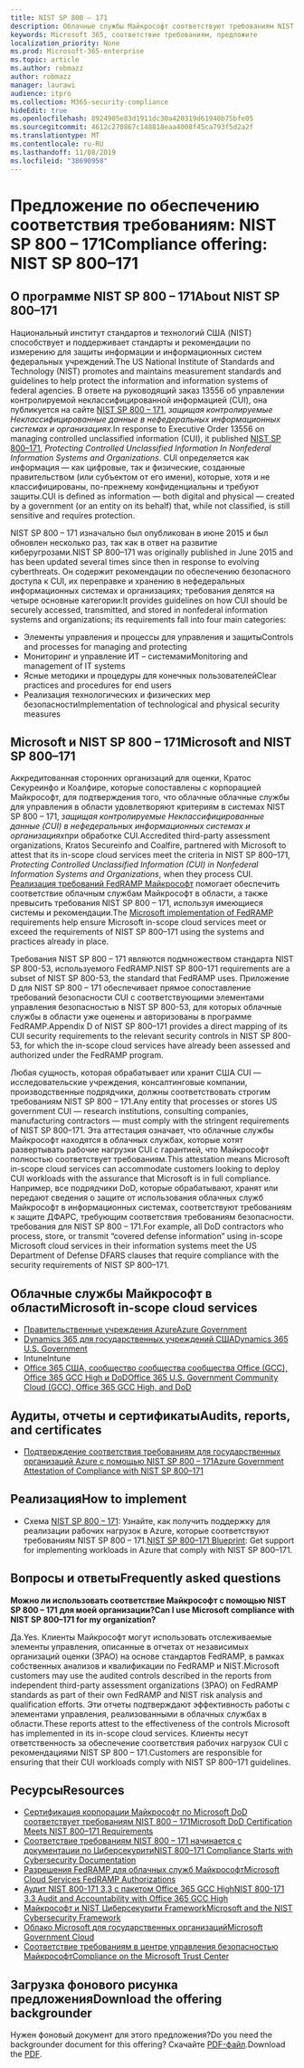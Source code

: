 ```yaml
---
title: NIST SP 800 – 171
description: Облачные службы Майкрософт соответствуют требованиям NIST SP 800 – 171 для защиты контролируемой неклассифицированной информации (CUI) в нефедеральных информационных системах.
keywords: Microsoft 365, соответствие требованиям, предложите
localization_priority: None
ms.prod: Microsoft-365-enterprise
ms.topic: article
ms.author: robmazz
author: robmazz
manager: laurawi
audience: itpro
ms.collection: M365-security-compliance
hideEdit: true
ms.openlocfilehash: 8924905e83d1911dc30a420319d61940b75bfe05
ms.sourcegitcommit: 4612c270867c148818eaa4008f45ca793f5d2a2f
ms.translationtype: MT
ms.contentlocale: ru-RU
ms.lasthandoff: 11/08/2019
ms.locfileid: "38690958"
---
```

# <a name="compliance-offering-nist-sp-800171"></a><span data-ttu-id="84c50-104">Предложение по обеспечению соответствия требованиям: NIST SP 800 – 171</span><span class="sxs-lookup"><span data-stu-id="84c50-104">Compliance offering: NIST SP 800–171</span></span>

## <a name="about-nist-sp-800171"></a><span data-ttu-id="84c50-105">О программе NIST SP 800 – 171</span><span class="sxs-lookup"><span data-stu-id="84c50-105">About NIST SP 800–171</span></span>

<span data-ttu-id="84c50-106">Национальный институт стандартов и технологий США (NIST) способствует и поддерживает стандарты и рекомендации по измерению для защиты информации и информационных систем федеральных учреждений.</span><span class="sxs-lookup"><span data-stu-id="84c50-106">The US National Institute of Standards and Technology (NIST) promotes and maintains measurement standards and guidelines to help protect the information and information systems of federal agencies.</span></span> <span data-ttu-id="84c50-107">В ответе на руководящий заказ 13556 об управлении контролируемой неклассифицированной информацией (CUI), она публикуется на сайте [NIST SP 800 – 171](https://csrc.nist.gov/publications/detail/sp/800-171/rev-1/final), *защищая контролируемые Неклассифицированные данные в нефедеральных информационных системах и организациях*.</span><span class="sxs-lookup"><span data-stu-id="84c50-107">In response to Executive Order 13556 on managing controlled unclassified information (CUI), it published [NIST SP 800–171](https://csrc.nist.gov/publications/detail/sp/800-171/rev-1/final), *Protecting Controlled Unclassified Information In Nonfederal Information Systems and Organizations*.</span></span> <span data-ttu-id="84c50-108">CUI определяется как информация — как цифровые, так и физические, созданные правительством (или субъектом от его имени), которые, хотя и не классифицированы, по-прежнему конфиденциальны и требуют защиты.</span><span class="sxs-lookup"><span data-stu-id="84c50-108">CUI is defined as information — both digital and physical — created by a government (or an entity on its behalf) that, while not classified, is still sensitive and requires protection.</span></span>

<span data-ttu-id="84c50-109">NIST SP 800 – 171 изначально был опубликован в июне 2015 и был обновлен несколько раз, так как в ответ на развитие киберугрозами.</span><span class="sxs-lookup"><span data-stu-id="84c50-109">NIST SP 800–171 was originally published in June 2015 and has been updated several times since then in response to evolving cyberthreats.</span></span> <span data-ttu-id="84c50-110">Он содержит рекомендации по обеспечению безопасного доступа к CUI, их переправке и хранению в нефедеральных информационных системах и организациях; требования делятся на четыре основные категории:</span><span class="sxs-lookup"><span data-stu-id="84c50-110">It provides guidelines on how CUI should be securely accessed, transmitted, and stored in nonfederal information systems and organizations; its requirements fall into four main categories:</span></span>

- <span data-ttu-id="84c50-111">Элементы управления и процессы для управления и защиты</span><span class="sxs-lookup"><span data-stu-id="84c50-111">Controls and processes for managing and protecting</span></span>
- <span data-ttu-id="84c50-112">Мониторинг и управление ИТ – системами</span><span class="sxs-lookup"><span data-stu-id="84c50-112">Monitoring and management of IT systems</span></span>
- <span data-ttu-id="84c50-113">Ясные методики и процедуры для конечных пользователей</span><span class="sxs-lookup"><span data-stu-id="84c50-113">Clear practices and procedures for end users</span></span>
- <span data-ttu-id="84c50-114">Реализация технологических и физических мер безопасности</span><span class="sxs-lookup"><span data-stu-id="84c50-114">Implementation of technological and physical security measures</span></span>

## <a name="microsoft-and-nist-sp-800171"></a><span data-ttu-id="84c50-115">Microsoft и NIST SP 800 – 171</span><span class="sxs-lookup"><span data-stu-id="84c50-115">Microsoft and NIST SP 800–171</span></span>

<span data-ttu-id="84c50-116">Аккредитованная сторонних организаций для оценки, Кратос Секуреинфо и Коалфире, которые сопоставлены с корпорацией Майкрософт, для подтверждения того, что облачные облачные службы для управления в области удовлетворяют критериям в системах NIST SP 800 – 171, *защищая контролируемые Неклассифицированные данные (CUI) в нефедеральных информационных системах и организациях*при обработке CUI.</span><span class="sxs-lookup"><span data-stu-id="84c50-116">Accredited third-party assessment organizations, Kratos Secureinfo and Coalfire, partnered with Microsoft to attest that its in-scope cloud services meet the criteria in NIST SP 800–171, *Protecting Controlled Unclassified Information (CUI) in Nonfederal Information Systems and Organizations*, when they process CUI.</span></span> <span data-ttu-id="84c50-117">[Реализация требований FedRAMP Майкрософт](offering-fedramp.md) помогает обеспечить соответствие облачным службам Майкрософт в области, а также превысить требования NIST SP 800 – 171, используя имеющиеся системы и рекомендации.</span><span class="sxs-lookup"><span data-stu-id="84c50-117">The [Microsoft implementation of FedRAMP](offering-fedramp.md) requirements help ensure Microsoft in-scope cloud services meet or exceed the requirements of NIST SP 800–171 using the systems and practices already in place.</span></span>

<span data-ttu-id="84c50-118">Требования NIST SP 800 – 171 являются подмножеством стандарта NIST SP 800-53, используемого FedRAMP.</span><span class="sxs-lookup"><span data-stu-id="84c50-118">NIST SP 800–171 requirements are a subset of NIST SP 800-53, the standard that FedRAMP uses.</span></span> <span data-ttu-id="84c50-119">Приложение D для NIST SP 800 – 171 обеспечивает прямое сопоставление требований безопасности CUI с соответствующими элементами управления безопасностью в NIST SP 800-53, для которых облачные службы в области уже оценены и авторизованы в программе FedRAMP.</span><span class="sxs-lookup"><span data-stu-id="84c50-119">Appendix D of NIST SP 800–171 provides a direct mapping of its CUI security requirements to the relevant security controls in NIST SP 800-53, for which the in-scope cloud services have already been assessed and authorized under the FedRAMP program.</span></span>

<span data-ttu-id="84c50-120">Любая сущность, которая обрабатывает или хранит США CUI — исследовательские учреждения, консалтинговые компании, производственные подрядчики, должны соответствовать строгим требованиям NIST SP 800 – 171.</span><span class="sxs-lookup"><span data-stu-id="84c50-120">Any entity that processes or stores US government CUI — research institutions, consulting companies, manufacturing contractors — must comply with the stringent requirements of NIST SP 800–171.</span></span> <span data-ttu-id="84c50-121">Эта аттестация означает, что облачные службы Майкрософт находятся в облачных службах, которые хотят развертывать рабочие нагрузки CUI с гарантией, что Майкрософт полностью соответствует требованиям.</span><span class="sxs-lookup"><span data-stu-id="84c50-121">This attestation means Microsoft in-scope cloud services can accommodate customers looking to deploy CUI workloads with the assurance that Microsoft is in full compliance.</span></span> <span data-ttu-id="84c50-122">Например, все подрядчики DoD, которые обрабатывают, хранят или передают сведения о защите от использования облачных служб Майкрософт в информационных системах, соответствуют требованиям к защите ДФАРС, требующим соответствия требованиям безопасности. требования для NIST SP 800 – 171.</span><span class="sxs-lookup"><span data-stu-id="84c50-122">For example, all DoD contractors who process, store, or transmit “covered defense information” using in-scope Microsoft cloud services in their information systems meet the US Department of Defense DFARS clauses that require compliance with the security requirements of NIST SP 800–171.</span></span>

## <a name="microsoft-in-scope-cloud-services"></a><span data-ttu-id="84c50-123">Облачные службы Майкрософт в области</span><span class="sxs-lookup"><span data-stu-id="84c50-123">Microsoft in-scope cloud services</span></span>

- [<span data-ttu-id="84c50-124">Правительственные учреждения Azure</span><span class="sxs-lookup"><span data-stu-id="84c50-124">Azure Government</span></span>](https://aka.ms/AzureCompliance)
- [<span data-ttu-id="84c50-125">Dynamics 365 для государственных учреждений США</span><span class="sxs-lookup"><span data-stu-id="84c50-125">Dynamics 365 U.S. Government</span></span>](https://aka.ms/d365-compliance-list)
- <span data-ttu-id="84c50-126">Intune</span><span class="sxs-lookup"><span data-stu-id="84c50-126">Intune</span></span>
- [<span data-ttu-id="84c50-127">Office 365 США, сообщество сообщества сообщества Office (GCC), Office 365 GCC High и DoD</span><span class="sxs-lookup"><span data-stu-id="84c50-127">Office 365 U.S. Government Community Cloud (GCC), Office 365 GCC High, and DoD</span></span>](https://aka.ms/o365-compliance-framework)

## <a name="audits-reports-and-certificates"></a><span data-ttu-id="84c50-128">Аудиты, отчеты и сертификаты</span><span class="sxs-lookup"><span data-stu-id="84c50-128">Audits, reports, and certificates</span></span>

- [<span data-ttu-id="84c50-129">Подтверждение соответствия требованиям для государственных организаций Azure с помощью NIST SP 800 – 171</span><span class="sxs-lookup"><span data-stu-id="84c50-129">Azure Government Attestation of Compliance with NIST SP 800–171</span></span>](https://aka.ms/Azure-NIST-800-171)

## <a name="how-to-implement"></a><span data-ttu-id="84c50-130">Реализация</span><span class="sxs-lookup"><span data-stu-id="84c50-130">How to implement</span></span>

- <span data-ttu-id="84c50-131">Схема [NIST SP 800 – 171](https://aka.ms/NIST-800-171-Blueprint): Узнайте, как получить поддержку для реализации рабочих нагрузок в Azure, которые соответствуют требованиям NIST SP 800 – 171.</span><span class="sxs-lookup"><span data-stu-id="84c50-131">[NIST SP 800–171 Blueprint](https://aka.ms/NIST-800-171-Blueprint): Get support for implementing workloads in Azure that comply with NIST SP 800–171.</span></span>

## <a name="frequently-asked-questions"></a><span data-ttu-id="84c50-132">Вопросы и ответы</span><span class="sxs-lookup"><span data-stu-id="84c50-132">Frequently asked questions</span></span>

<span data-ttu-id="84c50-133">**Можно ли использовать соответствие Майкрософт с помощью NIST SP 800 – 171 для моей организации?**</span><span class="sxs-lookup"><span data-stu-id="84c50-133">**Can I use Microsoft compliance with NIST SP 800–171 for my organization?**</span></span>

<span data-ttu-id="84c50-134">Да.</span><span class="sxs-lookup"><span data-stu-id="84c50-134">Yes.</span></span> <span data-ttu-id="84c50-135">Клиенты Майкрософт могут использовать отслеживаемые элементы управления, описанные в отчетах от независимых организаций оценки (3PAO) на основе стандартов FedRAMP, в рамках собственных анализов и квалификации по FedRAMP и NIST.</span><span class="sxs-lookup"><span data-stu-id="84c50-135">Microsoft customers may use the audited controls described in the reports from independent third-party assessment organizations (3PAO) on FedRAMP standards as part of their own FedRAMP and NIST risk analysis and qualification efforts.</span></span> <span data-ttu-id="84c50-136">Эти отчеты подтверждают эффективность работы с элементами управления, реализованными в облачных службах в области.</span><span class="sxs-lookup"><span data-stu-id="84c50-136">These reports attest to the effectiveness of the controls Microsoft has implemented in its in-scope cloud services.</span></span> <span data-ttu-id="84c50-137">Клиенты несут ответственность за обеспечение соответствия рабочих нагрузок CUI с рекомендациями NIST SP 800 – 171.</span><span class="sxs-lookup"><span data-stu-id="84c50-137">Customers are responsible for ensuring that their CUI workloads comply with NIST SP 800–171 guidelines.</span></span>

## <a name="resources"></a><span data-ttu-id="84c50-138">Ресурсы</span><span class="sxs-lookup"><span data-stu-id="84c50-138">Resources</span></span>

- [<span data-ttu-id="84c50-139">Сертификация корпорации Майкрософт по Microsoft DoD соответствует требованиям NIST 800 – 171</span><span class="sxs-lookup"><span data-stu-id="84c50-139">Microsoft DoD Certification Meets NIST 800–171 Requirements</span></span>](offering-DoD-DISA-L2-L4-L5.md)
- [<span data-ttu-id="84c50-140">Соответствие требованиям NIST 800 – 171 начинается с документации по Циберсекурити</span><span class="sxs-lookup"><span data-stu-id="84c50-140">NIST 800–171 Compliance Starts with Cybersecurity Documentation</span></span>](https://www.nist800171.com/)
- [<span data-ttu-id="84c50-141">Разрешения FedRAMP для облачных служб Майкрософт</span><span class="sxs-lookup"><span data-stu-id="84c50-141">Microsoft Cloud Services FedRAMP Authorizations</span></span>](https://marketplace.fedramp.gov/index.html?status=Compliant&sort=productName#/products)
- [<span data-ttu-id="84c50-142">Аудит NIST 800-171 3,3 с пакетом Office 365 GCC High</span><span class="sxs-lookup"><span data-stu-id="84c50-142">NIST 800-171 3.3 Audit and Accountability with Office 365 GCC High</span></span>](https://info.summit7systems.com/blog/nist-3.3-audit-and-accountability-with-office-365)
- [<span data-ttu-id="84c50-143">Майкрософт и NIST Циберсекурити Framework</span><span class="sxs-lookup"><span data-stu-id="84c50-143">Microsoft and the NIST Cybersecurity Framework</span></span>](offering-nist-csf.md)
- [<span data-ttu-id="84c50-144">Облако Microsoft для государственных организаций</span><span class="sxs-lookup"><span data-stu-id="84c50-144">Microsoft Government Cloud</span></span>](https://www.microsoft.com/enterprise/government)
- [<span data-ttu-id="84c50-145">Соответствие требованиям в центре управления безопасностью Майкрософт</span><span class="sxs-lookup"><span data-stu-id="84c50-145">Compliance on the Microsoft Trust Center</span></span>](https://www.microsoft.com/trust-center/compliance/compliance-overview)

## <a name="download-the-offering-backgrounder"></a><span data-ttu-id="84c50-146">Загрузка фонового рисунка предложения</span><span class="sxs-lookup"><span data-stu-id="84c50-146">Download the offering backgrounder</span></span>

<span data-ttu-id="84c50-147">Нужен фоновый документ для этого предложения?</span><span class="sxs-lookup"><span data-stu-id="84c50-147">Do you need the backgrounder document for this offering?</span></span> <span data-ttu-id="84c50-148">Скачайте [PDF-файл](https://download.microsoft.com/download/9/8/F/98F1D966-FB62-4B58-B6F0-8F3DCCAC484A/NIST_SP-800-171-Compliance.pdf ).</span><span class="sxs-lookup"><span data-stu-id="84c50-148">Download the [PDF](https://download.microsoft.com/download/9/8/F/98F1D966-FB62-4B58-B6F0-8F3DCCAC484A/NIST_SP-800-171-Compliance.pdf ).</span></span>
